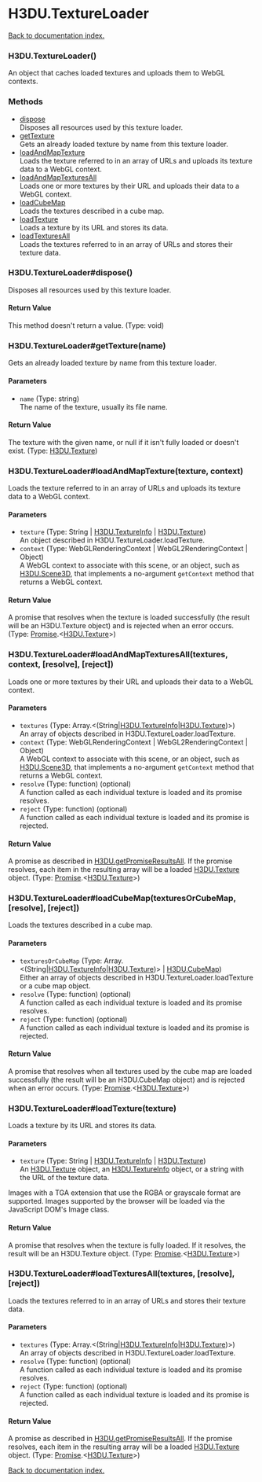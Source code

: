 # H3DU.TextureLoader

[Back to documentation index.](index.md)

<a name='H3DU.TextureLoader'></a>
### H3DU.TextureLoader()

An object that caches loaded textures and uploads them
to WebGL contexts.

### Methods

* [dispose](#H3DU.TextureLoader_dispose)<br>Disposes all resources used by this texture loader.
* [getTexture](#H3DU.TextureLoader_getTexture)<br>Gets an already loaded texture by name from this texture loader.
* [loadAndMapTexture](#H3DU.TextureLoader_loadAndMapTexture)<br>Loads the texture referred to in an array of URLs and
uploads its texture data to a WebGL context.
* [loadAndMapTexturesAll](#H3DU.TextureLoader_loadAndMapTexturesAll)<br>Loads one or more textures by their URL and uploads their data to a WebGL context.
* [loadCubeMap](#H3DU.TextureLoader_loadCubeMap)<br>Loads the textures described in a cube map.
* [loadTexture](#H3DU.TextureLoader_loadTexture)<br>Loads a texture by its URL and stores its data.
* [loadTexturesAll](#H3DU.TextureLoader_loadTexturesAll)<br>Loads the textures referred to in an array of URLs and
stores their texture data.

<a name='H3DU.TextureLoader_dispose'></a>
### H3DU.TextureLoader#dispose()

Disposes all resources used by this texture loader.

#### Return Value

This method doesn't return a value. (Type: void)

<a name='H3DU.TextureLoader_getTexture'></a>
### H3DU.TextureLoader#getTexture(name)

Gets an already loaded texture by name from this texture loader.

#### Parameters

* `name` (Type: string)<br>The name of the texture, usually its file name.

#### Return Value

The texture with the given name, or null
if it isn't fully loaded or doesn't exist. (Type: <a href="H3DU.Texture.md">H3DU.Texture</a>)

<a name='H3DU.TextureLoader_loadAndMapTexture'></a>
### H3DU.TextureLoader#loadAndMapTexture(texture, context)

Loads the texture referred to in an array of URLs and
uploads its texture data to a WebGL context.

#### Parameters

* `texture` (Type: String | <a href="H3DU.TextureInfo.md">H3DU.TextureInfo</a> | <a href="H3DU.Texture.md">H3DU.Texture</a>)<br>An object described in H3DU.TextureLoader.loadTexture.
* `context` (Type: WebGLRenderingContext | WebGL2RenderingContext | Object)<br>A WebGL context to associate with this scene, or an object, such as <a href="H3DU.Scene3D.md">H3DU.Scene3D</a>, that implements a no-argument <code>getContext</code> method that returns a WebGL context.

#### Return Value

A promise that resolves when
the texture is loaded successfully (the result will be an H3DU.Texture object)
and is rejected when an error occurs. (Type: <a href="Promise.md">Promise</a>.&lt;<a href="H3DU.Texture.md">H3DU.Texture</a>>)

<a name='H3DU.TextureLoader_loadAndMapTexturesAll'></a>
### H3DU.TextureLoader#loadAndMapTexturesAll(textures, context, [resolve], [reject])

Loads one or more textures by their URL and uploads their data to a WebGL context.

#### Parameters

* `textures` (Type: Array.&lt;(String|<a href="H3DU.TextureInfo.md">H3DU.TextureInfo</a>|<a href="H3DU.Texture.md">H3DU.Texture</a>)>)<br>An array of objects described in H3DU.TextureLoader.loadTexture.
* `context` (Type: WebGLRenderingContext | WebGL2RenderingContext | Object)<br>A WebGL context to associate with this scene, or an object, such as <a href="H3DU.Scene3D.md">H3DU.Scene3D</a>, that implements a no-argument <code>getContext</code> method that returns a WebGL context.
* `resolve` (Type: function) (optional)<br>A function called as each individual texture is loaded and its promise resolves.
* `reject` (Type: function) (optional)<br>A function called as each individual texture is loaded and its promise is rejected.

#### Return Value

A promise as described in
<a href="H3DU.md#H3DU.getPromiseResultsAll">H3DU.getPromiseResultsAll</a>. If the promise
resolves, each item in the resulting array will be a loaded
<a href="H3DU.Texture.md">H3DU.Texture</a> object. (Type: <a href="Promise.md">Promise</a>.&lt;<a href="H3DU.Texture.md">H3DU.Texture</a>>)

<a name='H3DU.TextureLoader_loadCubeMap'></a>
### H3DU.TextureLoader#loadCubeMap(texturesOrCubeMap, [resolve], [reject])

Loads the textures described in a cube map.

#### Parameters

* `texturesOrCubeMap` (Type: Array.&lt;(String|<a href="H3DU.TextureInfo.md">H3DU.TextureInfo</a>|<a href="H3DU.Texture.md">H3DU.Texture</a>)> | <a href="H3DU.CubeMap.md">H3DU.CubeMap</a>)<br>Either an array of objects described in H3DU.TextureLoader.loadTexture or a cube map object.
* `resolve` (Type: function) (optional)<br>A function called as each individual texture is loaded and its promise resolves.
* `reject` (Type: function) (optional)<br>A function called as each individual texture is loaded and its promise is rejected.

#### Return Value

A promise that resolves when
all textures used by the cube map are loaded successfully
(the result will be an H3DU.CubeMap object)
and is rejected when an error occurs. (Type: <a href="Promise.md">Promise</a>.&lt;<a href="H3DU.Texture.md">H3DU.Texture</a>>)

<a name='H3DU.TextureLoader_loadTexture'></a>
### H3DU.TextureLoader#loadTexture(texture)

Loads a texture by its URL and stores its data.

#### Parameters

* `texture` (Type: String | <a href="H3DU.TextureInfo.md">H3DU.TextureInfo</a> | <a href="H3DU.Texture.md">H3DU.Texture</a>)<br>An <a href="H3DU.Texture.md">H3DU.Texture</a> object, an <a href="H3DU.TextureInfo.md">H3DU.TextureInfo</a> object, or a string with the URL of the texture data.

 Images with a TGA extension that use the RGBA or grayscale format are supported. Images supported by the browser will be loaded via the JavaScript DOM's Image class.

#### Return Value

A promise that resolves when the texture
is fully loaded. If it resolves, the result will be an H3DU.Texture object. (Type: <a href="Promise.md">Promise</a>.&lt;<a href="H3DU.Texture.md">H3DU.Texture</a>>)

<a name='H3DU.TextureLoader_loadTexturesAll'></a>
### H3DU.TextureLoader#loadTexturesAll(textures, [resolve], [reject])

Loads the textures referred to in an array of URLs and
stores their texture data.

#### Parameters

* `textures` (Type: Array.&lt;(String|<a href="H3DU.TextureInfo.md">H3DU.TextureInfo</a>|<a href="H3DU.Texture.md">H3DU.Texture</a>)>)<br>An array of objects described in H3DU.TextureLoader.loadTexture.
* `resolve` (Type: function) (optional)<br>A function called as each individual texture is loaded and its promise resolves.
* `reject` (Type: function) (optional)<br>A function called as each individual texture is loaded and its promise is rejected.

#### Return Value

A promise as described in
<a href="H3DU.md#H3DU.getPromiseResultsAll">H3DU.getPromiseResultsAll</a>. If the promise
resolves, each item in the resulting array will be a loaded
<a href="H3DU.Texture.md">H3DU.Texture</a> object. (Type: <a href="Promise.md">Promise</a>.&lt;<a href="H3DU.Texture.md">H3DU.Texture</a>>)

[Back to documentation index.](index.md)
